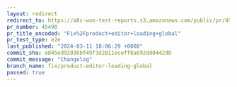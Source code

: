 ```yaml
---
layout: redirect
redirect_to: https://a8c-woo-test-reports.s3.amazonaws.com/public/pr/45490/e2e/index.html
pr_number: 45490
pr_title_encoded: "Fix%2Fproduct+editor+loading+global"
pr_test_type: e2e
last_published: "2024-03-11 18:06:29 +0000"
commit_sha: e845ed92036bf49f3d2811eceff8a692dd0442d0
commit_message: "Changelog"
branch_name: fix/product-editor-loading-global
passed: true
---
```

